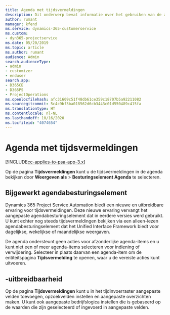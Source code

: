 ```yaml
---
title: Agenda met tijdsvermeldingen
description: Dit onderwerp bevat informatie over het gebruiken van de agenda met tijdsvermeldingen.
author: rumant
manager: kfend
ms.service: dynamics-365-customerservice
ms.custom:
- dyn365-projectservice
ms.date: 05/20/2019
ms.topic: article
ms.author: rumant
audience: Admin
search.audienceType:
- admin
- customizer
- enduser
search.app:
- D365CE
- D365PS
- ProjectOperations
ms.openlocfilehash: afc31609c51f48db61ce359c18707b5a92211082
ms.sourcegitcommit: 5c4c9bf3ba018562d6cb3443c01d550489c415fa
ms.translationtype: HT
ms.contentlocale: nl-NL
ms.lasthandoff: 10/16/2020
ms.locfileid: "4074654"
---
```

# <a name="time-entry-calendar"></a>Agenda met tijdsvermeldingen

[!INCLUDE[cc-applies-to-psa-app-3.x](../includes/cc-applies-to-psa-app-3x.md)]

Op de pagina **Tijdsvermeldingen** kunt u de tijdsvermeldingen in de agenda bekijken door **Weergeven als** \> **Besturingselement Agenda** te selecteren.

## <a name="updated-calendar-control"></a>Bijgewerkt agendabesturingselement

Dynamics 365 Project Service Automation biedt een nieuwe en uitbreidbare ervaring voor tijdsvermeldingen. Deze nieuwe ervaring vervangt het aangepaste agendabesturingselement dat in eerdere versies werd gebruikt. U kunt echter nog steeds tijdsvermeldingen bekijken via een alleen-lezen agendabesturingselement dat het Unified Interface Framework biedt voor dagelijkse, wekelijkse of maandelijkse weergaven.

De agenda ondersteunt geen acties voor afzonderlijke agenda-items en u kunt niet een of meer agenda-items selecteren voor indiening of verwijdering. Selecteer in plaats daarvan een agenda-item om de entiteitspagina **Tijdsvermelding** te openen, waar u de vereiste acties kunt uitvoeren.

## <a name="extensibility"></a>-uitbreidbaarheid

Op de pagina **Tijdsvermeldingen** kunt u in het tijdinvoerraster aangepaste velden toevoegen, opzoekvelden instellen en aangepaste overzichten maken. U kunt ook aangepaste bedrijfslogica instellen die is gebaseerd op de waarden die zijn geselecteerd of ingevoerd in aangepaste velden.
